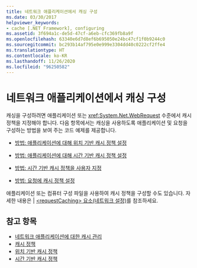 ```yaml
---
title: 네트워크 애플리케이션에서 캐싱 구성
ms.date: 03/30/2017
helpviewer_keywords:
- cache [.NET Framework], configuring
ms.assetid: 3f694a1c-de5d-47cf-a6eb-cfc369fb8a9f
ms.openlocfilehash: 63340e6d7d8ef6b695050e24bc47cf1f0b9244c0
ms.sourcegitcommit: bc293b14af795e0e999e3304dd40c0222cf2ffe4
ms.translationtype: HT
ms.contentlocale: ko-KR
ms.lasthandoff: 11/26/2020
ms.locfileid: "96250582"
---
```

# <a name="configuring-caching-in-network-applications"></a>네트워크 애플리케이션에서 캐싱 구성

캐싱을 구성하려면 애플리케이션 또는 <xref:System.Net.WebRequest> 수준에서 캐시 정책을 지정해야 합니다. 다음 항목에서는 캐싱을 사용하도록 애플리케이션 및 요청을 구성하는 방법을 보여 주는 코드 예제를 제공합니다.  
  
- [방법: 애플리케이션에 대해 위치 기반 캐시 정책 설정](how-to-set-a-location-based-cache-policy-for-an-application.md)  
  
- [방법: 애플리케이션에 대해 시간 기반 캐시 정책 설정](how-to-set-the-default-time-based-cache-policy-for-an-application.md)  
  
- [방법: 시간 기반 캐시 정책을 사용자 지정](how-to-customize-a-time-based-cache-policy.md)  
  
- [방법: 요청에 캐시 정책 설정](how-to-set-cache-policy-for-a-request.md)  
  
 애플리케이션 또는 컴퓨터 구성 파일을 사용하여 캐시 정책을 구성할 수도 있습니다. 자세한 내용은 &#124; [\<requestCaching> 요소(네트워크 설정)](../configure-apps/file-schema/network/requestcaching-element-network-settings.md)를 참조하세요.  
  
## <a name="see-also"></a>참고 항목

- [네트워크 애플리케이션에 대한 캐시 관리](cache-management-for-network-applications.md)
- [캐시 정책](cache-policy.md)
- [위치 기반 캐시 정책](location-based-cache-policies.md)
- [시간 기반 캐시 정책](time-based-cache-policies.md)
